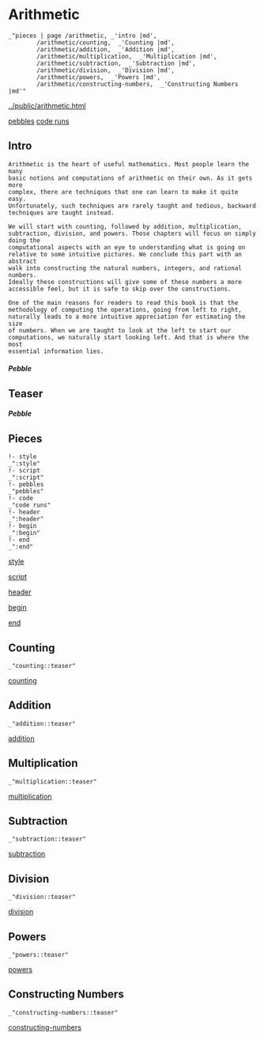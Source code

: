 # Arithmetic

    _"pieces | page /arithmetic, _'intro |md',
            /arithmetic/counting,  _'Counting |md',
            /arithmetic/addition,  _'Addition |md',
            /arithmetic/multiplication,  _'Multiplication |md',
            /arithmetic/subtraction,  _'Subtraction |md',
            /arithmetic/division,  _'Division |md',
            /arithmetic/powers,  _'Powers |md',
            /arithmetic/constructing-numbers,  _'Constructing Numbers |md'"

[../public/arithmetic.html](# "save:")

[pebbles](#pebble "h5: | .join \n")
[code runs](#code "h5: | .join \n")

## Intro


    Arithmetic is the heart of useful mathematics. Most people learn the many
    basic notions and computations of arithmetic on their own. As it gets more
    complex, there are techniques that one can learn to make it quite easy.
    Unfortunately, such techniques are rarely taught and tedious, backward
    techniques are taught instead. 

    We will start with counting, followed by addition, multiplication,
    subtraction, division, and powers. Those chapters will focus on simply doing the
    computational aspects with an eye to understanding what is going on
    relative to some intuitive pictures. We conclude this part with an abstract
    walk into constructing the natural numbers, integers, and rational numbers.
    Ideally these constructions will give some of these numbers a more
    accessible feel, but it is safe to skip over the constructions. 
    
    One of the main reasons for readers to read this book is that the
    methodology of computing the operations, going from left to right,
    naturally leads to a more intuitive appreciation for estimating the size
    of numbers. When we are taught to look at the left to start our
    computations, we naturally start looking left. And that is where the most
    essential information lies. 



##### Pebble

## Teaser

##### Pebble

## Pieces

    !- style
    _":style"
    !- script
    _":script"
    !- pebbles
    _"pebbles"
    !- code
    _"code runs"
    !- header
    _":header"
    !- begin
    _":begin"
    !- end
    _":end"



[style]() 

[script]()

[header]()

[begin]()

[end]()

## Counting

    _"counting::teaser"


[counting](pages/arithmetic_counting.md "load:")

## Addition

    _"addition::teaser"


[addition](pages/arithmetic_addition.md "load:")

## Multiplication

    _"multiplication::teaser"


[multiplication](pages/arithmetic_multiplication.md "load:")

## Subtraction

    _"subtraction::teaser"


[subtraction](pages/arithmetic_subtraction.md "load:")

## Division

    _"division::teaser"


[division](pages/arithmetic_division.md "load:")

## Powers

    _"powers::teaser"


[powers](pages/arithmetic_powers.md "load:")

## Constructing Numbers

    _"constructing-numbers::teaser"


[constructing-numbers](pages/arithmetic_constructing-numbers.md "load:")
